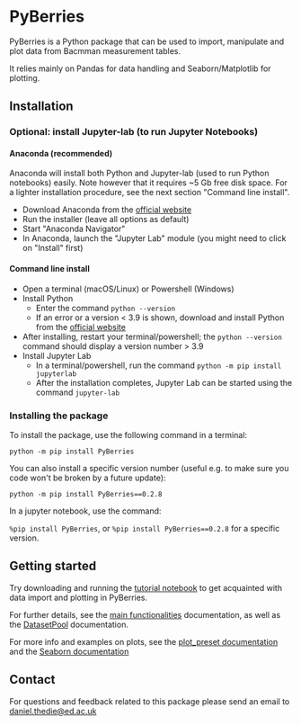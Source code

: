 # PyBerries

PyBerries is a Python package that can be used to import, manipulate and plot data from Bacmman measurement tables.

It relies mainly on Pandas for data handling and Seaborn/Matplotlib for plotting.


## Installation

### Optional: install Jupyter-lab (to run Jupyter Notebooks)

#### Anaconda (recommended)

  Anaconda will install both Python and Jupyter-lab (used to run Python notebooks) easily. Note however that it requires ~5 Gb free disk space.
  For a lighter installation procedure, see the next section "Command line install".

  - Download Anaconda from the [official website](https://www.anaconda.com/)
  - Run the installer (leave all options as default)
  - Start "Anaconda Navigator"
  - In Anaconda, launch the "Jupyter Lab" module (you might need to click on "Install" first)

#### Command line install

  - Open a terminal (macOS/Linux) or Powershell (Windows)
  - Install Python
      - Enter the command `python --version`
      - If an error or a version < 3.9 is shown, download and install Python from the [official website](https://www.python.org/downloads/)
  - After installing, restart your terminal/powershell; the `python --version` command should display a version number > 3.9
  - Install Jupyter Lab
      - In a terminal/powershell, run the command `python -m pip install jupyterlab`
      - After the installation completes, Jupyter Lab can be started using the command `jupyter-lab`

### Installing the package

To install the package, use the following command in a terminal:

`python -m pip install PyBerries`

You can also install a specific version number (useful e.g. to make sure you code won't be broken by a future update):

`python -m pip install PyBerries==0.2.8`

In a jupyter notebook, use the command:

`%pip install PyBerries`, or `%pip install PyBerries==0.2.8` for a specific version.


## Getting started
Try downloading and running the [tutorial notebook](https://gitlab.com/MEKlab/pyberries/-/raw/main/Tutorial/Tutorial.ipynb?inline=false) to get acquainted with data import and plotting in PyBerries.

For further details, see the [main functionalities](https://gitlab.com/MEKlab/pyberries/-/blob/main/doc/PyBerries_main_functionalities.md) documentation, as well as the [DatasetPool](https://gitlab.com/MEKlab/pyberries/-/blob/main/doc/DatasetPool/DatasetPool.md) documentation.

For more info and examples on plots, see the [plot_preset documentation](https://gitlab.com/MEKlab/pyberries/-/blob/main/doc/DatasetPool/DatasetPool.plot_preset.md) and the [Seaborn documentation](https://seaborn.pydata.org/index.html)

## Contact
For questions and feedback related to this package please send an email to [daniel.thedie@ed.ac.uk](mailto:daniel.thedie@ed.ac.uk)
